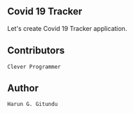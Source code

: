 ## Covid 19 Tracker

Let's create Covid 19 Tracker application.

## Contributors

    Clever Programmer

## Author

    Harun G. Gitundu